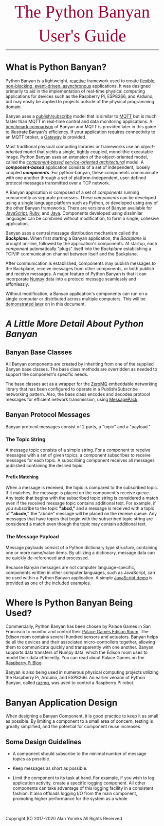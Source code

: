 

</p>
<p align="center">
  <span style="color:#990033; font-family:Georgia; font-size:4em;">The Python Banyan</span>
</p>
<p align="center">
<span style="color:#990033; font-family:Georgia; font-size:4em;">User's Guide</span>
</p>



-------------------------------------------------

# What is Python Banyan?
Python Banyan is a lightweight, [reactive](https://gist.github.com/staltz/868e7e9bc2a7b8c1f754) framework used to
create [flexible](http://ptgmedia.pearsoncmg.com/images/9780134602417/samplepages/9780134602417.pdf), [non-blocking, event-driven,
asynchronous](https://www.allthingsdistributed.com/historical/archives/000486.html) applications.
It was designed primarily to aid in the implementation of real-time physical computing applications
 for devices such as
 the Raspberry Pi, ESP8266,  and Arduino,
but may easily be applied to projects outside of the physical programming domain.

Banyan uses a [publish/subscribe](https://en.wikipedia.org/wiki/Publish%E2%80%93subscribe_pattern)
 model that is similar to [MQTT](https://en.wikipedia.org/wiki/MQTT) but is much faster than MQTT in
 real-time control and data monitoring applications.
 A [benchmark comparison](benchmark/#benchmark) of Banyan
and MQTT is provided later in this guide to illustrate Banyan's efficiency.
If your application requires connectivity to an MQTT broker, a [Gateway](example10) is provided.

Most traditional physical computing libraries or frameworks use an *object-oriented* model
that yields a single,
tightly coupled, monolithic executable image. Python Banyan uses an extension of the object-oriented model, called
the *[component-based](https://en.wikipedia.org/wiki/Component-based_software_engineering) [service-oriented architectural](https://en.wikipedia.org/wiki/Service-oriented_architecture)*
model. A ***component-based*** application consists of a set of independent, loosely
coupled ***components***. For python-banyan, these components communicate with one another through a set
of platform-independent, user-defined protocol messages transmitted over a TCP network.

A Banyan application is composed of a set of *components* running concurrently as separate processes.
These *components* can be developed using a single language platform such as Python, or developed using any of the other Banyan frameworks.
There are versions of Banyan available for [JavaScript](https://github.com/MrYsLab/js-banyan), [Ruby](https://github.com/MrYsLab/rb_banyan),
 and [Java](https://github.com/MrYsLab/javabanyan). Components developed using dissimilar languages can be combined
 without modification, to form a single, cohesive application.

Banyan uses a central message distribution mechanism called the ***Backplane***. When first starting a Banyan application,
the *Backplane* is brought on-line, followed by
the application's components.
At startup, each
 *component* automatically
"plugs" itself into the *Backplane* establishing a TCP/IP communication channel between itself and the Backplane.

After communication is established, components may publish messages *to* the Backplane, receive messages from other components, or both
publish and receive messages. A major feature of Python Banyan
is that it can incorporate [Numpy](http://www.numpy.org/) data into a protocol message
 seamlessly and effortlessly.

Without modification, a Banyan application's components can run on a single computer or distributed across multiple computers.
This will be [demonstrated later](example3/) on in this document.


# *A Little More Detail About Python Banyan*

## Banyan Base Classes
All Banyan components are created by inheriting from one of the supplied Banyan base classes.
 The base class methods are overridden as needed to
 support the component's specific needs.

The base classes act as a wrapper for the [ZeroMQ](http://zeromq.org/) embeddable networking library that has been configured
 to operate in a Publish/Subscribe networking pattern.
Also, the base class encodes and decodes protocol messages for efficient network transmission,
using [MessagePack](https://msgpack.org/index.html).

## Banyan Protocol Messages

Banyan protocol messages consist of 2 parts, a "topic" and a "payload."

### The Topic String

A message topic consists of a simple string. For a component to receive messages
with a set of given topics, a component
subscribes to receive messages for each topic. A subscribing component receives all messages published
containing the desired topic.

#### Prefix Matching
When a message is received, the topic is compared to the subscribed topic. If it matches,
the message is placed on the component's receive queue. Any topic that begins with the subscribed topic string
is considered a match even if the received message topic contains additional text.
 For example, if you subscribe to the topic **"abcd,"** and a message is received
with a topic of **"abcde,"** the "abcde" message will be placed on the receive queue. Any messages that have topics
that begin with the subscribed topic string are considered a match even though the topic may contain additional text.

### The Message Payload

 Message payloads consist of a Python dictionary type structure, containing one or more name/value items.
 By utilizing a dictionary, message data can be quickly de-referenced and processed.

 Because Banyan messages are not computer language-specific, components written in other computer languages, such as
 JavaScript, can be used within a Python Banyan application. A simple [JavaScript demo](example4/) is provided as one
 of the included examples.

# Where Is Python Banyan Being Used?
Commercially, Python Banyan has been chosen by Palace Games in San Francisco to monitor and control
their [Palace Games Edison Room](https://palace-games.com/edison-escape-room/).
 The Edison room contains several hundred sensors and actuators. Banyan helps tie all the devices
and their associated micro-controllers together, allowing them to
communicate quickly and transparently with one another. Banyan supports data transfers of Numpy data,
which the Edison
room uses to model their data efficiently. You can read about Palace Games on the
[Raspberry Pi Blog](https://www.raspberrypi.org/blog/raspberry-pi-escape-room/).

Banyan is also being used in numerous physical computing projects utilizing the Raspberry Pi, Arduino, and ESP8266.
An earlier version of Python Banyan, called [razmq](https://github.com/MrYsLab/razmq), was used to control a Raspberry Pi robot.

# Banyan Application Design

When designing a Banyan Component, it is good practice to keep it as small as
possible. By limiting a component to a small area of concern, testing is greatly
simplified, and the potential for component reuse increases.

## Some Design Guidelines

* A component should subscribe to the minimal number of message topics as possible.

* Keep messages as short as possible.

* Limit the component to its task at hand. For example, if you wish to log application activity,
create a specific logging component. All other components can take advantage of this logging facility
in a consistent fashion. It also offloads logging I/O from the main component, promoting higher performance
for the system as a whole.

<br>
<br>
Copyright (C) 2017-2020 Alan Yorinks All Rights Reserved



